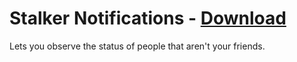 # Stalker Notifications - [Download](https://betterdiscord.net/ghdl?url=https://raw.githubusercontent.com/mwittrien/BetterDiscordAddons/master/Plugins/StalkerNotifications/StalkerNotifications.plugin.js)

Lets you observe the status of people that aren't your friends.
